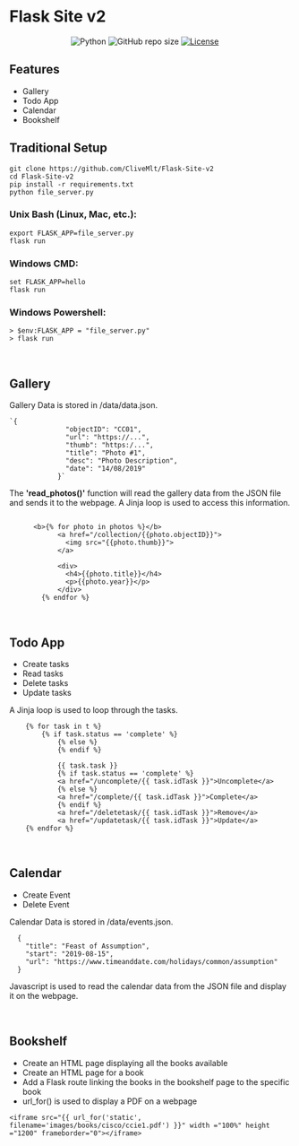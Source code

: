 # Flask Site v2

&nbsp;&nbsp;&nbsp;&nbsp;&nbsp;&nbsp;&nbsp;&nbsp;&nbsp;&nbsp;&nbsp;&nbsp;&nbsp;
&nbsp;&nbsp;&nbsp;&nbsp;&nbsp;&nbsp;&nbsp;&nbsp;&nbsp;&nbsp;&nbsp;&nbsp;&nbsp;
![Python](https://img.shields.io/badge/python-v3.7-blue.svg)
![GitHub repo size](https://img.shields.io/badge/repo%20size-676MB-blue)
[![License](https://img.shields.io/badge/license-MIT-blue.svg)](https://opensource.org/licenses/MIT)


## Features
- Gallery
- Todo App
- Calendar
- Bookshelf


## Traditional Setup
``` 
git clone https://github.com/CliveMlt/Flask-Site-v2
cd Flask-Site-v2
pip install -r requirements.txt
python file_server.py
```

### Unix Bash (Linux, Mac, etc.):

``` 
export FLASK_APP=file_server.py
flask run
```

### Windows CMD:

``` 
set FLASK_APP=hello
flask run
```

### Windows Powershell:

``` 
> $env:FLASK_APP = "file_server.py"
> flask run
```



<br>

## Gallery
Gallery Data is stored in /data/data.json.
```
`{
              "objectID": "CC01",
              "url": "https://...",
              "thumb": "https:/...",
              "title": "Photo #1",
              "desc": "Photo Description",
              "date": "14/08/2019"
            }`
```

The **'read_photos()'** function will read the gallery data from the JSON file and sends it to the webpage.
A Jinja loop is used to access this information.
```

      <b>{% for photo in photos %}</b>
            <a href="/collection/{{photo.objectID}}">
              <img src="{{photo.thumb}}">
            </a>
            
            <div>
              <h4>{{photo.title}}</h4>
              <p>{{photo.year}}</p>
            </div>
        {% endfor %}
```

<br>

## Todo App
- Create tasks
- Read tasks
- Delete tasks
- Update tasks

A Jinja loop is used to loop through the tasks.

```
	{% for task in t %}
		{% if task.status == 'complete' %}
			{% else %}
			{% endif %}
      
			{{ task.task }}  	
			{% if task.status == 'complete' %}
			<a href="/uncomplete/{{ task.idTask }}">Uncomplete</a> 
			{% else %}
			<a href="/complete/{{ task.idTask }}">Complete</a> 
			{% endif %}
			<a href="/deletetask/{{ task.idTask }}">Remove</a> 
			<a href="/updatetask/{{ task.idTask }}">Update</a>
	{% endfor %}
```
<br>

## Calendar
- Create Event
- Delete Event

Calendar Data is stored in /data/events.json.
```
  {
    "title": "Feast of Assumption",
    "start": "2019-08-15",
    "url": "https://www.timeanddate.com/holidays/common/assumption"
  }
```

Javascript is used to read the calendar data from the JSON file and display it on the webpage. 

<br>

## Bookshelf
- Create an HTML page displaying all the books available
- Create an HTML page for a book
- Add a Flask route linking the books in the bookshelf page to the specific book
- url_for() is used to display a PDF on a webpage

```
<iframe src="{{ url_for('static', filename='images/books/cisco/ccie1.pdf') }}" width ="100%" height ="1200" frameborder="0"></iframe>
```


<br>
